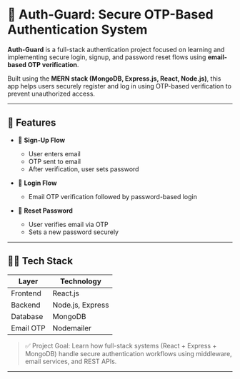 # 🔐 Auth-Guard: Secure OTP-Based Authentication System

**Auth-Guard** is a full-stack authentication project focused on learning and implementing secure login, signup, and password reset flows using **email-based OTP verification**.

Built using the **MERN stack (MongoDB, Express.js, React, Node.js)**, this app helps users securely register and log in using OTP-based verification to prevent unauthorized access.

---

## 🚀 Features

- 🔐 **Sign-Up Flow**
  - User enters email
  - OTP sent to email
  - After verification, user sets password

- 🔐 **Login Flow**
  - Email OTP verification followed by password-based login

- 🔁 **Reset Password**
  - User verifies email via OTP
  - Sets a new password securely

---

## 🧑‍💻 Tech Stack

| Layer        | Technology       |
|--------------|------------------|
| Frontend     | React.js         |
| Backend      | Node.js, Express |
| Database     | MongoDB          |
| Email OTP    | Nodemailer       |

> ✅ Project Goal: Learn how full-stack systems (React + Express + MongoDB) handle secure authentication workflows using middleware, email services, and REST APIs.

---
